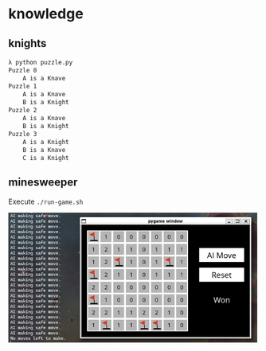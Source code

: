 # knowledge

## knights

```
λ python puzzle.py
Puzzle 0
    A is a Knave
Puzzle 1
    A is a Knave
    B is a Knight
Puzzle 2
    A is a Knave
    B is a Knight
Puzzle 3
    A is a Knight
    B is a Knave
    C is a Knight

```

## minesweeper

Execute `./run-game.sh`

<img src="minesweeper/minesweeper.png" alt="Maze" style="width:500px;"/>